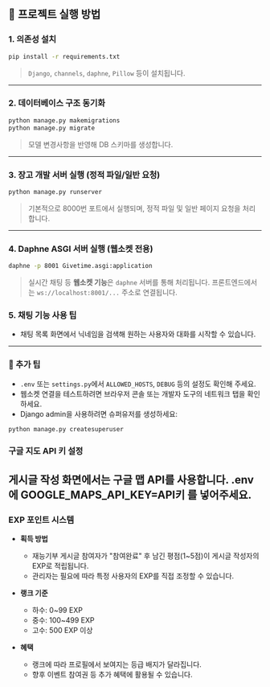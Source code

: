 ## 🚀 프로젝트 실행 방법

### 1. 의존성 설치

```bash
pip install -r requirements.txt
```

> `Django`, `channels`, `daphne`, `Pillow` 등이 설치됩니다.

---

### 2. 데이터베이스 구조 동기화

```bash
python manage.py makemigrations
python manage.py migrate
```

> 모델 변경사항을 반영해 DB 스키마를 생성합니다.

---

### 3. 장고 개발 서버 실행 (정적 파일/일반 요청)

```bash
python manage.py runserver
```

> 기본적으로 8000번 포트에서 실행되며, 정적 파일 및 일반 페이지 요청을 처리합니다.

---

### 4. Daphne ASGI 서버 실행 (웹소켓 전용)

```bash
daphne -p 8001 Givetime.asgi:application
```

> 실시간 채팅 등 **웹소켓 기능**은 `daphne` 서버를 통해 처리됩니다.
> 프론트엔드에서는 `ws://localhost:8001/...` 주소로 연결됩니다.

### 5. 채팅 기능 사용 팁

- 채팅 목록 화면에서 닉네임을 검색해 원하는 사용자와 대화를 시작할 수 있습니다.

---

### 📌 추가 팁

- `.env` 또는 `settings.py`에서 `ALLOWED_HOSTS`, `DEBUG` 등의 설정도 확인해 주세요.
- 웹소켓 연결을 테스트하려면 브라우저 콘솔 또는 개발자 도구의 네트워크 탭을 확인하세요.
- Django admin을 사용하려면 슈퍼유저를 생성하세요:

```bash
python manage.py createsuperuser
```

### 구글 지도 API 키 설정

게시글 작성 화면에서는 구글 맵 API를 사용합니다. 
.env 에 GOOGLE_MAPS_API_KEY=API키
를 넣어주세요.
---

### EXP 포인트 시스템

- **획득 방법**
  - 재능기부 게시글 참여자가 "참여완료" 후 남긴 평점(1~5점)이 게시글 작성자의 EXP로 적립됩니다.
  - 관리자는 필요에 따라 특정 사용자의 EXP를 직접 조정할 수 있습니다.

- **랭크 기준**
  - 하수: 0~99 EXP
  - 중수: 100~499 EXP
  - 고수: 500 EXP 이상

- **혜택**
  - 랭크에 따라 프로필에서 보여지는 등급 배지가 달라집니다.
  - 향후 이벤트 참여권 등 추가 혜택에 활용될 수 있습니다.
